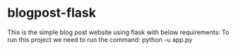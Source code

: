 # blogpost-flask
This is the simple blog post website using flask with below requirements: 
To run this project we need to run the command: python -u app.py
